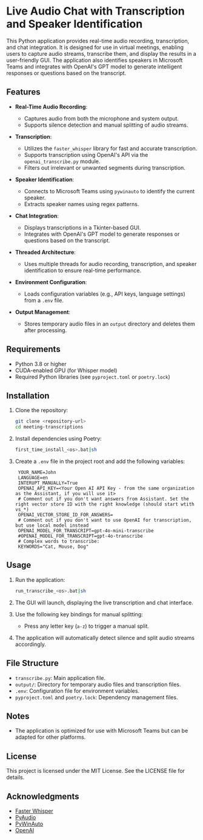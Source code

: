 # Live Audio Chat with Transcription and Speaker Identification

This Python application provides real-time audio recording, transcription, and chat integration. It is designed for use in virtual meetings, enabling users to capture audio streams, transcribe them, and display the results in a user-friendly GUI. The application also identifies speakers in Microsoft Teams and integrates with OpenAI's GPT model to generate intelligent responses or questions based on the transcript.

## Features

- **Real-Time Audio Recording**:
  - Captures audio from both the microphone and system output.
  - Supports silence detection and manual splitting of audio streams.

- **Transcription**:
  - Utilizes the `faster_whisper` library for fast and accurate transcription.
  - Supports transcription using OpenAI's API via the `openai_transcribe.py` module.
  - Filters out irrelevant or unwanted segments during transcription.

- **Speaker Identification**:
  - Connects to Microsoft Teams using `pywinauto` to identify the current speaker.
  - Extracts speaker names using regex patterns.

- **Chat Integration**:
  - Displays transcriptions in a Tkinter-based GUI.
  - Integrates with OpenAI's GPT model to generate responses or questions based on the transcript.

- **Threaded Architecture**:
  - Uses multiple threads for audio recording, transcription, and speaker identification to ensure real-time performance.

- **Environment Configuration**:
  - Loads configuration variables (e.g., API keys, language settings) from a `.env` file.

- **Output Management**:
  - Stores temporary audio files in an `output` directory and deletes them after processing.

## Requirements

- Python 3.8 or higher
- CUDA-enabled GPU (for Whisper model)
- Required Python libraries (see `pyproject.toml` or `poetry.lock`)

## Installation

1. Clone the repository:
   ```bash
   git clone <repository-url>
   cd meeting-transcriptions
   ```

2. Install dependencies using Poetry:
   ```bash
   first_time_install_<os>.bat|sh
   ```

3. Create a `.env` file in the project root and add the following variables:
   ```env
    YOUR_NAME=John
    LANGUAGE=en
    INTERUPT_MANUALLY=True
    OPENAI_API_KEY=<Your Open AI API Key - from the same organization as the Assistant, if you will use it>
    # Comment out if you don't want answers from Assistant. Set the right vector store ID with the right knowledge (should start wtith vs_*)
    OPENAI_VECTOR_STORE_ID_FOR_ANSWERS=
    # Comment out if you don't want to use OpenAI for transcription, but use local model instead
    OPENAI_MODEL_FOR_TRANSCRIPT=gpt-4o-mini-transcribe
    #OPENAI_MODEL_FOR_TRANSCRIPT=gpt-4o-transcribe
    # Complex words to transcribe:
    KEYWORDS="Cat, Mouse, Dog"
   ```

## Usage

1. Run the application:
   ```bash
   run_transcribe_<os>.bat|sh
   ```

2. The GUI will launch, displaying the live transcription and chat interface.

3. Use the following key bindings for manual splitting:
   - Press any letter key (`a-z`) to trigger a manual split.

4. The application will automatically detect silence and split audio streams accordingly.

## File Structure

- `transcribe.py`: Main application file.
- `output/`: Directory for temporary audio files and transcription files.
- `.env`: Configuration file for environment variables.
- `pyproject.toml` and `poetry.lock`: Dependency management files.

## Notes

- The application is optimized for use with Microsoft Teams but can be adapted for other platforms.

## License

This project is licensed under the MIT License. See the LICENSE file for details.

## Acknowledgments

- [Faster Whisper](https://github.com/guillaumekln/faster-whisper)
- [PyAudio](https://people.csail.mit.edu/hubert/pyaudio/)
- [PyWinAuto](https://pywinauto.github.io/)
- [OpenAI](https://openai.com/)
